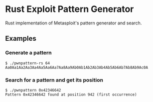 # Rust Exploit Pattern Generator

Rust implementation of Metasploit's pattern generator and search.

## Examples

### Generate a pattern

    $ ./pwnpattern-rs 64
    Aa0Aa1Aa2Aa3Aa4Aa5Aa6Aa7Aa8Aa9Ab0Ab1Ab2Ab3Ab4Ab5Ab6Ab7Ab8Ab9Ac0A

### Search for a pattern and get its position

    $ ./pwnpattern 0x42346642
    Pattern 0x42346642 found at position 942 (first occurrence)

